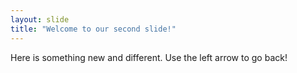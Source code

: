 ```yaml
---
layout: slide
title: "Welcome to our second slide!"
---
```

Here is something new and different.
Use the left arrow to go back!
